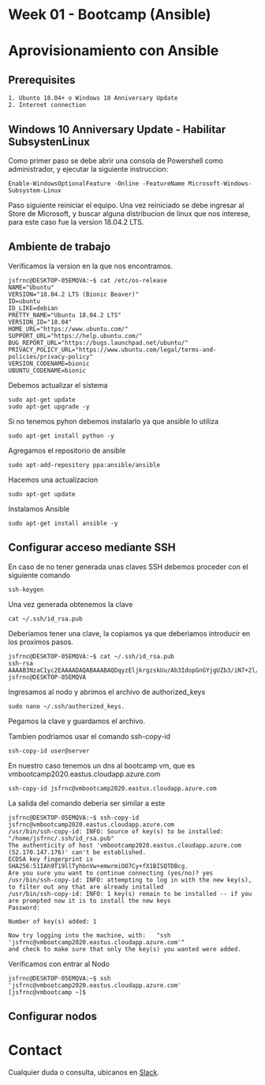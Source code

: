 # Week 01 - Bootcamp (Ansible)
# Aprovisionamiento con Ansible

## Prerequisites

	1. Ubunto 18.04+ o Windows 10 Anniversary Update
	2. Internet connection
	
## Windows 10 Anniversary Update - Habilitar SubsystenLinux
Como primer paso se debe abrir una consola de Powershell como administrador, y ejecutar la siguiente instruccion:

```
Enable-WindowsOptionalFeature -Online -FeatureName Microsoft-Windows-Subsystem-Linux
```

Paso siguiente reiniciar el equipo.
Una vez reiniciado se debe ingresar al Store de Microsoft, y buscar alguna distribucion de linux que nos interese, para este caso fue la version 18.04.2 LTS.

## Ambiente de trabajo

Verificamos la version en la que nos encontramos.

```
jsfrnc@DESKTOP-05EMQVA:~$ cat /etc/os-release
NAME="Ubuntu"
VERSION="18.04.2 LTS (Bionic Beaver)"
ID=ubuntu
ID_LIKE=debian
PRETTY_NAME="Ubuntu 18.04.2 LTS"
VERSION_ID="18.04"
HOME_URL="https://www.ubuntu.com/"
SUPPORT_URL="https://help.ubuntu.com/"
BUG_REPORT_URL="https://bugs.launchpad.net/ubuntu/"
PRIVACY_POLICY_URL="https://www.ubuntu.com/legal/terms-and-policies/privacy-policy"
VERSION_CODENAME=bionic
UBUNTU_CODENAME=bionic
```

Debemos actualizar el sistema

```
sudo apt-get update
sudo apt-get upgrade -y
```
 
Si no tenemos pyhon debemos instalarlo ya que ansible lo utiliza
```
sudo apt-get install python -y
```

Agregamos el repositorio de ansible
```
sudo apt-add-repository ppa:ansible/ansible
```
Hacemos una actualizacion
```
sudo apt-get update
```
Instalamos Ansible  
```
sudo apt-get install ansible -y
```

## Configurar acceso mediante SSH
        
En caso de no tener generada unas claves SSH debemos proceder con el siguiente comando
```
ssh-keygen
```
Una vez generada obtenemos la clave
```
cat ~/.ssh/id_rsa.pub
```
Deberiamos tener una clave, la copiamos ya que deberiamos introducir en los proximos pasos.
```
jsfrnc@DESKTOP-05EMQVA:~$ cat ~/.ssh/id_rsa.pub
ssh-rsa AAAAB3NzaC1yc2EAAAADAQABAAABAQDqyzEljkrgzskUu/Ab3IdopGnGYjgUZb3/iN7+2l/pFMXG3rO9rXwTxPHVFVV6z1/0dY5BYHX+9U72PKsFpxi5AdVEmvW81Bo5gHnrYcwuTWMZ2tKZwFvjvawUGR8ZTtEmuF40VL9V+5o+GEuiEI6c0x5UP30w35CGaUQlasg7QnEBFvnQveLoOVfX8NT2VodxAMgSDS09pjsShPwOPHsqeahR1OciiKRMz4/t+8f8lOZOZ/p5qQGaRMsdZEX5WUwc2cJwt/09HbCu4IlI5kMu7cQxlnT0ic3lcgagJ+0cglmE0OiyArsJsx36UuQS0cQ1PUdoO8QjAFm1vX+sYunl jsfrnc@DESKTOP-05EMQVA
```

Ingresamos al nodo y abrimos el archivo de authorized_keys 
```
sudo nano ~/.ssh/authorized_keys.
```
Pegamos la clave y guardamos el archivo.
 
Tambien podriamos usar el comando ssh-copy-id

```
ssh-copy-id user@server
```

En nuestro caso tenemos un dns al bootcamp vm, que es vmbootcamp2020.eastus.cloudapp.azure.com

```
ssh-copy-id jsfrnc@vmbootcamp2020.eastus.cloudapp.azure.com
```

La salida del comando deberia ser similar a este
```
jsfrnc@DESKTOP-05EMQVA:~$ ssh-copy-id jsfrnc@vmbootcamp2020.eastus.cloudapp.azure.com
/usr/bin/ssh-copy-id: INFO: Source of key(s) to be installed: "/home/jsfrnc/.ssh/id_rsa.pub"
The authenticity of host 'vmbootcamp2020.eastus.cloudapp.azure.com (52.170.147.176)' can't be established.
ECDSA key fingerprint is SHA256:51IAh9T19llTyhbnVw+emwrmiOO7Cy+fX1BISQTDBcg.
Are you sure you want to continue connecting (yes/no)? yes
/usr/bin/ssh-copy-id: INFO: attempting to log in with the new key(s), to filter out any that are already installed
/usr/bin/ssh-copy-id: INFO: 1 key(s) remain to be installed -- if you are prompted now it is to install the new keys
Password:

Number of key(s) added: 1

Now try logging into the machine, with:   "ssh 'jsfrnc@vmbootcamp2020.eastus.cloudapp.azure.com'"
and check to make sure that only the key(s) you wanted were added.
```

Verificamos con entrar al Nodo
```
jsfrnc@DESKTOP-05EMQVA:~$ ssh 'jsfrnc@vmbootcamp2020.eastus.cloudapp.azure.com'
[jsfrnc@vmbootcamp ~]$
```

## Configurar nodos


# Contact

Cualquier duda o consulta, ubicanos en [Slack](https://semperti.slack.com).
